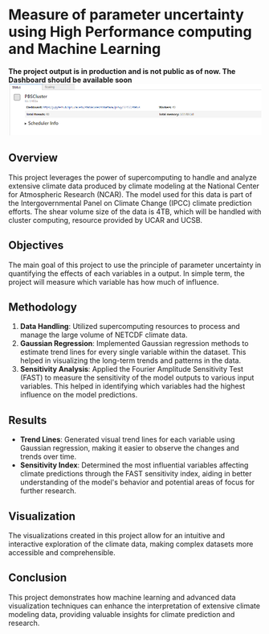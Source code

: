 # Measure of parameter uncertainty using High Performance computing and Machine Learning
**The project output is in production and is not public as of now. The Dashboard should be available soon**
![Cluster](cluster.png)

## Overview
This project leverages the power of supercomputing to handle and analyze extensive climate data produced by climate modeling at the National Center for Atmospheric Research (NCAR). The model used for this data is part of the Intergovernmental Panel on Climate Change (IPCC) climate prediction efforts. The shear volume size of the data is 4TB, which will be handled with cluster computing, resource provided by UCAR and UCSB.

## Objectives
The main goal of this project to use the principle of parameter uncertainty in quantifying the effects of each variables in a output. In simple term, the project will measure which variable has how much of influence.

## Methodology
1. **Data Handling**: Utilized supercomputing resources to process and manage the large volume of NETCDF climate data.
2. **Gaussian Regression**: Implemented Gaussian regression methods to estimate trend lines for every single variable within the dataset. This helped in visualizing the long-term trends and patterns in the data.
3. **Sensitivity Analysis**: Applied the Fourier Amplitude Sensitivity Test (FAST) to measure the sensitivity of the model outputs to various input variables. This helped in identifying which variables had the highest influence on the model predictions.

## Results
- **Trend Lines**: Generated visual trend lines for each variable using Gaussian regression, making it easier to observe the changes and trends over time.
- **Sensitivity Index**: Determined the most influential variables affecting climate predictions through the FAST sensitivity index, aiding in better understanding of the model's behavior and potential areas of focus for further research.

## Visualization
The visualizations created in this project allow for an intuitive and interactive exploration of the climate data, making complex datasets more accessible and comprehensible.

## Conclusion
This project demonstrates how machine learning and advanced data visualization techniques can enhance the interpretation of extensive climate modeling data, providing valuable insights for climate prediction and research.
